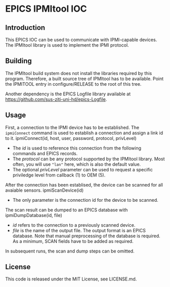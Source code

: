 EPICS IPMItool IOC
==================

Introduction
------------
This EPICS IOC can be used to communicate with IPMI-capable devices. The
IPMItool library is used to implement the IPMI protocol.

Building
--------
The IPMItool build system does not install the libraries required by this
program. Therefore, a built source tree of IPMItool has to be available.
Point the IPMITOOL entry in configure/RELEASE to the root of this tree.

Another dependency is the EPICS Logfile library available at
https://github.com/sus-ziti-uni-hd/epics-Logfile.

Usage
-----
First, a connection to the IPMI device has to be established. The
`ipmiConnect` command is used to establish a connection and assign a link id to
it.
    ipmiConnect(id, host, user, password, protocol, privLevel)
- The _id_ is used to reference this connection from the following commands and
  EPICS records.
- The _protocol_ can be any protocol supported by the IPMItool library. Most
  often, you will use `"lan"` here, which is also the default value.
- The optional _privLevel_ parameter can be used to request a specific
  priviledge level from callback (1) to OEM (5).

After the connection has been establised, the device can be scanned for all
avaiable sensors.
    ipmiScanDevice(id)
- The only parameter is the connection id for the device to be scanned.

The scan result can be dumped to an EPICS database with
    ipmiDumpDatabase(id, file)
- _id_ refers to the connection to a previously scanned device.
- _file_ is the name of the output file. The output format is an EPICS database.
  Note that manual preprocessing of the database is required. As a minimum, SCAN
  fields have to be added as required.

In subsequent runs, the scan and dump steps can be omitted.

License
-------
This code is released under the MIT License, see LICENSE.md.
